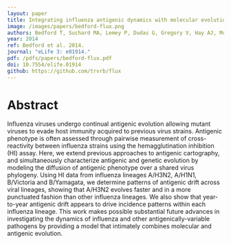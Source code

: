 ```yaml
---
layout: paper
title: Integrating influenza antigenic dynamics with molecular evolution
image: /images/papers/bedford-flux.png
authors: Bedford T, Suchard MA, Lemey P, Dudas G, Gregory V, Hay AJ, McCauley JW, Russell CA, Smith DJ, Rambaut A.
year: 2014
ref: Bedford et al. 2014.
journal: "eLife 3: e01914."
pdf: /pdfs/papers/bedford-flux.pdf
doi: 10.7554/elife.01914
github: https://github.com/trvrb/flux
---
```


# Abstract

Influenza viruses undergo continual antigenic evolution allowing mutant viruses to evade host immunity acquired to previous virus strains. Antigenic phenotype is often assessed through pairwise measurement of cross-reactivity between influenza strains using the hemagglutination inhibition (HI) assay. Here, we extend previous approaches to antigenic cartography, and simultaneously characterize antigenic and genetic evolution by modeling the diffusion of antigenic phenotype over a shared virus phylogeny. Using HI data from influenza lineages A/H3N2, A/H1N1, B/Victoria and B/Yamagata, we determine patterns of antigenic drift across viral lineages, showing that A/H3N2 evolves faster and in a more punctuated fashion than other influenza lineages. We also show that year-to-year antigenic drift appears to drive incidence patterns within each influenza lineage. This work makes possible substantial future advances in investigating the dynamics of influenza and other antigenically-variable pathogens by providing a model that intimately combines molecular and antigenic evolution. 
